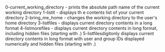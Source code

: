0-current_working_directory - prints the absolute path name of the current working directory
1-listit - displays th e contents list of your current directory
2-bring_me_home - changes the working directory to the user's home directory
3-listfiles - displays current directory contents in a long format
4-listmorefiles - displays current directory contents in long format, including hidden files (starting with .)
5-listfilesdigitonly displays current directory contents in long format with user and group IDs displayed numerically and hidden files (starting with .)
